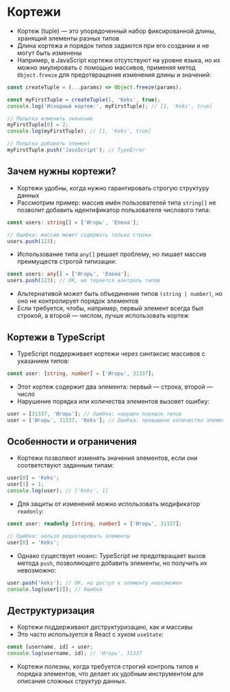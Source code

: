 # Кортежи

- Кортеж (tuple) — это упорядоченный набор фиксированной длины, хранящий элементы разных типов
- Длина кортежа и порядок типов задаются при его создании и не могут быть изменены
- Например, в JavaScript кортежи отсутствуют на уровне языка, но их можно эмулировать с помощью массивов, применяя метод `Object.freeze` для предотвращения изменения длины и значений:

```javascript
const createTuple = (...params) => Object.freeze(params);

const myFirstTuple = createTuple(1, 'Keks', true);
console.log('Исходный кортеж:', myFirstTuple); // [1, 'Keks', true]

// Попытка изменить значение
myFirstTuple[0] = 2;
console.log(myFirstTuple); // [1, 'Keks', true]

// Попытка добавить элемент
myFirstTuple.push('JavaScript'); // TypeError
```

## Зачем нужны кортежи?

- Кортежи удобны, когда нужно гарантировать строгую структуру данных
- Рассмотрим пример: массив имён пользователей типа `string[]` не позволит добавить идентификатор пользователя числового типа:

```ts
const users: string[] = ['Игорь', 'Елена'];

// Ошибка: массив может содержать только строки
users.push(123);
```

- Использование типа `any[]` решает проблему, но лишает массив преимуществ строгой типизации:

```ts
const users: any[] = ['Игорь', 'Елена'];
users.push(123); // ОК, но теряется контроль типов
```

- Альтернативой может быть объединение типов `(string | number)`, но оно не контролирует порядок элементов
- Если требуется, чтобы, например, первый элемент всегда был строкой, а второй — числом, лучше использовать кортеж

## Кортежи в TypeScript

- TypeScript поддерживает кортежи через синтаксис массивов с указанием типов:

```ts
const user: [string, number] = ['Игорь', 31337];
```

- Этот кортеж содержит два элемента: первый — строка, второй — число
- Нарушение порядка или количества элементов вызовет ошибку:

```ts
user = [31337, 'Игорь']; // Ошибка: нарушен порядок типов
user = ['Игорь', 31337, 'Keks']; // Ошибка: превышено количество элементов
```

## Особенности и ограничения

- Кортежи позволяют изменять значения элементов, если они соответствуют заданным типам:

```ts
user[0] = 'Keks';
user[1] = 1;
console.log(user); // ['Keks', 1]
```

- Для защиты от изменений можно использовать модификатор `readonly`:

```ts
const user: readonly [string, number] = ['Игорь', 31337];

// Ошибка: нельзя редактировать элементы
user[0] = 'Keks';
```

- Однако существует нюанс: TypeScript не предотвращает вызов метода `push`, позволяющего добавить элементы, но получить их невозможно:

```ts
user.push('keks'); // ОК, но доступ к элементу невозможен
console.log(user[2]); // Ошибка
```

## Деструктуризация

- Кортежи поддерживают деструктуризацию, как и массивы
- Это часто используется в React с хуком `useState`:

```ts
const [username, id] = user;
console.log(username, id); // 'Игорь', 31337
```

- Кортежи полезны, когда требуется строгий контроль типов и порядка элементов, что делает их удобным инструментом для описания сложных структур данных.
